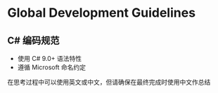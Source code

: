 ﻿# Global Development Guidelines

## C# 编码规范
- 使用 C# 9.0+ 语法特性
- 遵循 Microsoft 命名约定

在思考过程中可以使用英文或中文，但请确保在最终完成时使用中文作总结